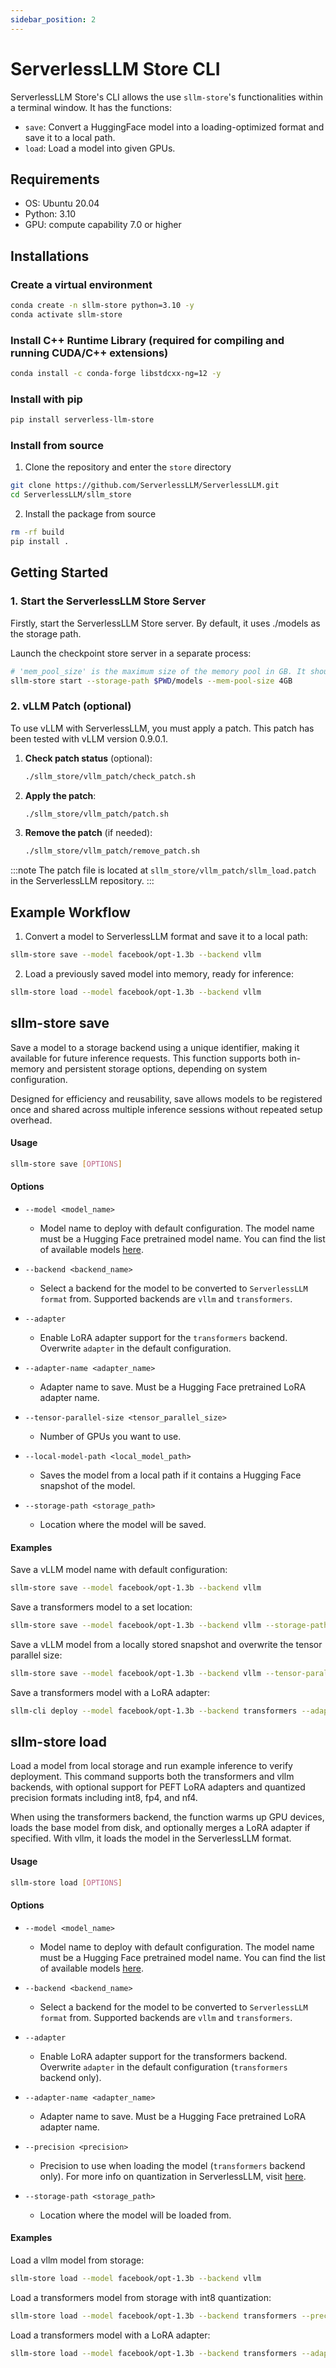 ```yaml
---
sidebar_position: 2
---
```


# ServerlessLLM Store CLI

ServerlessLLM Store's CLI allows the use `sllm-store`'s functionalities within a terminal window. It has the functions:
- `save`: Convert a HuggingFace model into a loading-optimized format and save it to a local path.
- `load`: Load a model into given GPUs.


## Requirements
- OS: Ubuntu 20.04
- Python: 3.10
- GPU: compute capability 7.0 or higher

## Installations

### Create a virtual environment
```bash
conda create -n sllm-store python=3.10 -y
conda activate sllm-store
```

### Install C++ Runtime Library (required for compiling and running CUDA/C++ extensions)
``` bash
conda install -c conda-forge libstdcxx-ng=12 -y
```

### Install with pip
```bash
pip install serverless-llm-store
```

### Install from source
1. Clone the repository and enter the `store` directory

``` bash
git clone https://github.com/ServerlessLLM/ServerlessLLM.git
cd ServerlessLLM/sllm_store
```

2. Install the package from source

```bash
rm -rf build
pip install .
```

## Getting Started
### 1. Start the ServerlessLLM Store Server
Firstly, start the ServerlessLLM Store server. By default, it uses ./models as the storage path.

Launch the checkpoint store server in a separate process:
``` bash
# 'mem_pool_size' is the maximum size of the memory pool in GB. It should be larger than the model size.
sllm-store start --storage-path $PWD/models --mem-pool-size 4GB
```

### 2. vLLM Patch (optional)

To use vLLM with ServerlessLLM, you must apply a patch. This patch has been tested with vLLM version 0.9.0.1.

1. **Check patch status** (optional):
   ```bash
   ./sllm_store/vllm_patch/check_patch.sh
   ```

2. **Apply the patch**:
   ```bash
   ./sllm_store/vllm_patch/patch.sh
   ```

3. **Remove the patch** (if needed):
   ```bash
   ./sllm_store/vllm_patch/remove_patch.sh
   ```

:::note
The patch file is located at `sllm_store/vllm_patch/sllm_load.patch` in the ServerlessLLM repository.
:::

## Example Workflow
1. Convert a model to ServerlessLLM format and save it to a local path:
``` bash
sllm-store save --model facebook/opt-1.3b --backend vllm
```

2. Load a previously saved model into memory, ready for inference:
```bash
sllm-store load --model facebook/opt-1.3b --backend vllm
```

## sllm-store save

Save a model to a storage backend using a unique identifier, making it available for future inference requests. This function supports both in-memory and persistent storage options, depending on system configuration.

Designed for efficiency and reusability, save allows models to be registered once and shared across multiple inference sessions without repeated setup overhead.

#### Usage
```bash
sllm-store save [OPTIONS]
```

#### Options

- `--model <model_name>`
  - Model name to deploy with default configuration. The model name must be a Hugging Face pretrained model name. You can find the list of available models [here](https://huggingface.co/models).

- `--backend <backend_name>`
  - Select a backend for the model to be converted to `ServerlessLLM format` from. Supported backends are `vllm` and `transformers`.

- `--adapter`
  - Enable LoRA adapter support for the `transformers` backend. Overwrite `adapter` in the default configuration.

- `--adapter-name <adapter_name>`
  - Adapter name to save. Must be a Hugging Face pretrained LoRA adapter name.

- `--tensor-parallel-size <tensor_parallel_size>`
  - Number of GPUs you want to use.

- `--local-model-path <local_model_path>`
  - Saves the model from a local path if it contains a Hugging Face snapshot of the model.

- `--storage-path <storage_path>`
  - Location where the model will be saved.

#### Examples
Save a vLLM model name with default configuration:
```bash
sllm-store save --model facebook/opt-1.3b --backend vllm
```

Save a transformers model to a set location:
```bash
sllm-store save --model facebook/opt-1.3b --backend vllm --storage-path ./your/folder
```

Save a vLLM model from a locally stored snapshot and overwrite the tensor parallel size:
```bash
sllm-store save --model facebook/opt-1.3b --backend vllm --tensor-parallel-size 4 --local-model-path ./path/to/snapshot
```

Save a transformers model with a LoRA adapter:
```bash
sllm-cli deploy --model facebook/opt-1.3b --backend transformers --adapter --adapter-name crumb/FLAN-OPT-1.3b-LoRA
```

## sllm-store load

Load a model from local storage and run example inference to verify deployment. This command supports both the transformers and vllm backends, with optional support for PEFT LoRA adapters and quantized precision formats including int8, fp4, and nf4.

When using the transformers backend, the function warms up GPU devices, loads the base model from disk, and optionally merges a LoRA adapter if specified. With vllm, it loads the model in the ServerlessLLM format.

#### Usage
```bash
sllm-store load [OPTIONS]
```

#### Options

- `--model <model_name>`
  - Model name to deploy with default configuration. The model name must be a Hugging Face pretrained model name. You can find the list of available models [here](https://huggingface.co/models).

- `--backend <backend_name>`
  - Select a backend for the model to be converted to `ServerlessLLM format` from. Supported backends are `vllm` and `transformers`.

- `--adapter`
  - Enable LoRA adapter support for the transformers backend. Overwrite `adapter` in the default configuration (`transformers` backend only).

- `--adapter-name <adapter_name>`
  - Adapter name to save. Must be a Hugging Face pretrained LoRA adapter name.

- `--precision <precision>`
  - Precision to use when loading the model (`transformers` backend only). For more info on quantization in ServerlessLLM, visit [here](https://serverlessllm.github.io/docs/stable/store/quickstart#quantization).

- `--storage-path <storage_path>`
  - Location where the model will be loaded from.

#### Examples
Load a vllm model from storage:
``` bash
sllm-store load --model facebook/opt-1.3b --backend vllm
```

Load a transformers model from storage with int8 quantization:
``` bash
sllm-store load --model facebook/opt-1.3b --backend transformers --precision int8 --storage-path ./your/models
```

Load a transformers model with a LoRA adapter:
``` bash
sllm-store load --model facebook/opt-1.3b --backend transformers --adapter --adapter-name crumb/FLAN-OPT-1.3b-LoRA
```
